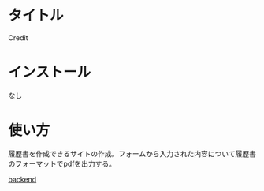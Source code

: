 # タイトル
Credit

# インストール
なし
# 使い方
履歴書を作成できるサイトの作成。フォームから入力された内容について履歴書のフォーマットでpdfを出力する。  

[backend](https://github.com/bkc-tomi/credit_back)
